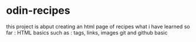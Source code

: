 # odin-recipes
this project is abput creating an html page of recipes 
what i have learned so far : 
HTML basics such as : tags, links, images
git and github basic 